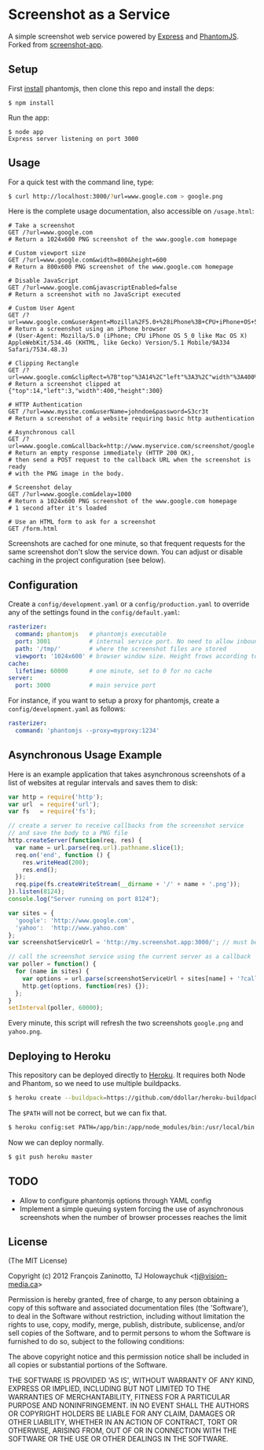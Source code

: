 # Screenshot as a Service

A simple screenshot web service powered by [Express](http://expressjs.com) and [PhantomJS](http://www.phantomjs.org/). Forked from [screenshot-app](http://github.com/visionmedia/screenshot-app).

## Setup

First [install](http://code.google.com/p/phantomjs/wiki/Installation) phantomjs, then clone this repo and install the deps:

```
$ npm install
```

Run the app:

```
$ node app
Express server listening on port 3000
```

## Usage

For a quick test with the command line, type:

```sh
$ curl http://localhost:3000/?url=www.google.com > google.png
```

Here is the complete usage documentation, also accessible on `/usage.html`:

```
# Take a screenshot
GET /?url=www.google.com
# Return a 1024x600 PNG screenshot of the www.google.com homepage

# Custom viewport size
GET /?url=www.google.com&width=800&height=600
# Return a 800x600 PNG screenshot of the www.google.com homepage

# Disable JavaScript
GET /?url=www.google.com&javascriptEnabled=false
# Return a screenshot with no JavaScript executed

# Custom User Agent
GET /?url=www.google.com&userAgent=Mozilla%2F5.0+%28iPhone%3B+CPU+iPhone+OS+5_0+like+Mac+OS+X%29+AppleWebKit%2F534.46+%28KHTML%2C+like+Gecko%29+Version%2F5.1+Mobile%2F9A334+Safari%2F7534.48.3
# Return a screenshot using an iPhone browser
# (User-Agent: Mozilla/5.0 (iPhone; CPU iPhone OS 5_0 like Mac OS X) AppleWebKit/534.46 (KHTML, like Gecko) Version/5.1 Mobile/9A334 Safari/7534.48.3)

# Clipping Rectangle
GET /?url=www.google.com&clipRect=%7B"top"%3A14%2C"left"%3A3%2C"width"%3A400%2C"height"%3A300%7D
# Return a screenshot clipped at {"top":14,"left":3,"width":400,"height":300}

# HTTP Authentication
GET /?url=www.mysite.com&userName=johndoe&password=S3cr3t
# Return a screenshot of a website requiring basic http authentication

# Asynchronous call
GET /?url=www.google.com&callback=http://www.myservice.com/screenshot/google
# Return an empty response immediately (HTTP 200 OK),
# then send a POST request to the callback URL when the screenshot is ready
# with the PNG image in the body.

# Screenshot delay
GET /?url=www.google.com&delay=1000
# Return a 1024x600 PNG screenshot of the www.google.com homepage
# 1 second after it's loaded

# Use an HTML form to ask for a screenshot
GET /form.html
```

Screenshots are cached for one minute, so that frequent requests for the same screenshot don't slow the service down. You can adjust or disable caching in the project configuration (see below).

## Configuration

Create a `config/development.yaml` or a `config/production.yaml` to override any of the settings found in the `config/default.yaml`:

```yml
rasterizer:
  command: phantomjs   # phantomjs executable
  port: 3001           # internal service port. No need to allow inbound or outbound access to this port
  path: '/tmp/'        # where the screenshot files are stored
  viewport: '1024x600' # browser window size. Height frows according to the content
cache:
  lifetime: 60000      # one minute, set to 0 for no cache
server:
  port: 3000           # main service port
```

For instance, if you want to setup a proxy for phantomjs, create a `config/development.yaml` as follows:

```yml
rasterizer:
  command: 'phantomjs --proxy=myproxy:1234'
```

## Asynchronous Usage Example

Here is an example application that takes asynchronous screenshots of a list of websites at regular intervals and saves them to disk:

```js
var http = require('http');
var url  = require('url');
var fs   = require('fs');

// create a server to receive callbacks from the screenshot service
// and save the body to a PNG file
http.createServer(function(req, res) {
  var name = url.parse(req.url).pathname.slice(1);
  req.on('end', function () {
    res.writeHead(200);
    res.end();
  });
  req.pipe(fs.createWriteStream(__dirname + '/' + name + '.png'));
}).listen(8124);
console.log("Server running on port 8124");

var sites = {
  'google': 'http://www.google.com',
  'yahoo':  'http://www.yahoo.com'
};
var screenshotServiceUrl = 'http://my.screenshot.app:3000/'; // must be running screenshot-app

// call the screenshot service using the current server as a callback
var poller = function() {
  for (name in sites) {
    var options = url.parse(screenshotServiceUrl + sites[name] + '?callback=http://localhost:8124/' + name);
    http.get(options, function(res) {});
  };
}
setInterval(poller, 60000);
```

Every minute, this script will refresh the two screenshots `google.png` and `yahoo.png`.

## Deploying to Heroku

This repository can be deployed directly to [Heroku](https://www.heroku.com). It requires both Node and Phantom, so we need to use multiple buildpacks.

```bash
$ heroku create --buildpack=https://github.com/ddollar/heroku-buildpack-multi.git
```

The `$PATH` will not be correct, but we can fix that.
```bash
$ heroku config:set PATH=/app/bin:/app/node_modules/bin:/usr/local/bin:/usr/bin:/bin:/app/vendor/phantomjs/bin
```

Now we can deploy normally.
```bash
$ git push heroku master
```

## TODO

* Allow to configure phantomjs options through YAML config
* Implement a simple queuing system forcing the use of asynchronous screenshots when the number of browser processes reaches the limit

## License

(The MIT License)

Copyright (c) 2012 François Zaninotto, TJ Holowaychuk &lt;tj@vision-media.ca&gt;

Permission is hereby granted, free of charge, to any person obtaining
a copy of this software and associated documentation files (the
'Software'), to deal in the Software without restriction, including
without limitation the rights to use, copy, modify, merge, publish,
distribute, sublicense, and/or sell copies of the Software, and to
permit persons to whom the Software is furnished to do so, subject to
the following conditions:

The above copyright notice and this permission notice shall be
included in all copies or substantial portions of the Software.

THE SOFTWARE IS PROVIDED 'AS IS', WITHOUT WARRANTY OF ANY KIND,
EXPRESS OR IMPLIED, INCLUDING BUT NOT LIMITED TO THE WARRANTIES OF
MERCHANTABILITY, FITNESS FOR A PARTICULAR PURPOSE AND NONINFRINGEMENT.
IN NO EVENT SHALL THE AUTHORS OR COPYRIGHT HOLDERS BE LIABLE FOR ANY
CLAIM, DAMAGES OR OTHER LIABILITY, WHETHER IN AN ACTION OF CONTRACT,
TORT OR OTHERWISE, ARISING FROM, OUT OF OR IN CONNECTION WITH THE
SOFTWARE OR THE USE OR OTHER DEALINGS IN THE SOFTWARE.
